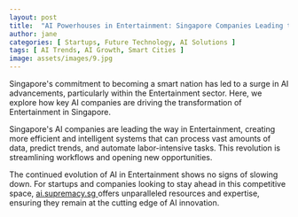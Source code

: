 ```yaml
---
layout: post
title:  "AI Powerhouses in Entertainment: Singapore Companies Leading the Charge"
author: jane
categories: [ Startups, Future Technology, AI Solutions ]
tags: [ AI Trends, AI Growth, Smart Cities ]
image: assets/images/9.jpg
---
```


Singapore's commitment to becoming a smart nation has led to a surge in AI advancements, particularly within the Entertainment sector. Here, we explore how key AI companies are driving the transformation of Entertainment in Singapore.

Singapore's AI companies are leading the way in Entertainment, creating more efficient and intelligent systems that can process vast amounts of data, predict trends, and automate labor-intensive tasks. This revolution is streamlining workflows and opening new opportunities.

The continued evolution of AI in Entertainment shows no signs of slowing down. For startups and companies looking to stay ahead in this competitive space, <a href="https://ai.supremacy.sg" target="_blank"> ai.supremacy.sg </a> offers unparalleled resources and expertise, ensuring they remain at the cutting edge of AI innovation.
